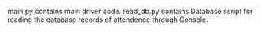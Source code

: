 main.py contains main driver code.
read_db.py contains Database script for reading the database records of attendence through Console.
